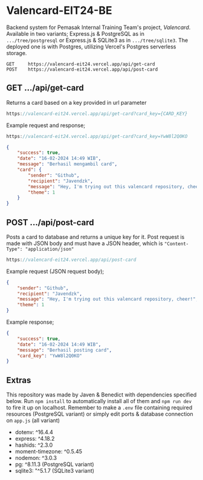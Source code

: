 # Valencard-EIT24-BE
Backend system for Pemasak Internal Training Team's project, *Valencard*. Available in two variants; Express.js & PostgreSQL as in `.../tree/postgresql` or Express.js & SQLite3 as in `.../tree/sqlite3`. The deployed one is with Postgres, utilizing Vercel's Postgres serverless storage. 

```javascript=
GET     https://valencard-eit24.vercel.app/api/get-card
POST    https://valencard-eit24.vercel.app/api/post-card
```

## GET  .../api/get-card
Returns a card based on a key provided in url parameter 
```javascript
https://valencard-eit24.vercel.app/api/get-card?card_key={CARD_KEY}
```
Example request and response;
```javascript
https://valencard-eit24.vercel.app/api/get-card?card_key=YwW8l2Q0KO
```
```json
{
	"success": true,
	"date": "16-02-2024 14:49 WIB",
	"message": "Berhasil mengambil card",
	"card": {
		"sender": "Github",
		"recipient": "Javendzk",
		"message": "Hey, I'm trying out this valencard repository, cheer!",
		"theme": 1
	}
}
```

## POST  .../api/post-card
Posts a card to database and returns a unique key for it. Post request is made with JSON body and must have a JSON header, which is `"Content-Type": "application/json"`
```javascript
https://valencard-eit24.vercel.app/api/post-card
```
Example request (JSON request body);
```json
{
	"sender": "Github",
	"recipient": "Javendzk",
	"message": "Hey, I'm trying out this valencard repository, cheer!",
	"theme": 1
}
```
Example response;
```json
{
	"success": true,
	"date": "16-02-2024 14:49 WIB",
	"message": "Berhasil posting card",
	"card_key": "YwW8l2Q0KO"
}
```

## Extras
This repository was made by Javen & Benedict with dependencies specified below. Run `npm install` to automatically install all of them and `npm run dev` to fire it up on localhost. Remember to make a `.env` file containing required resources (PostgreSQL variant) or simply edit ports & database connection on `app.js` (all variant)
- dotenv: ^16.4.4
- express: ^4.18.2
- hashids: ^2.3.0
- moment-timezone: ^0.5.45
- nodemon: ^3.0.3
- pg: ^8.11.3 (PostgreSQL variant)
- sqlite3: "^5.1.7 (SQLite3 variant)
